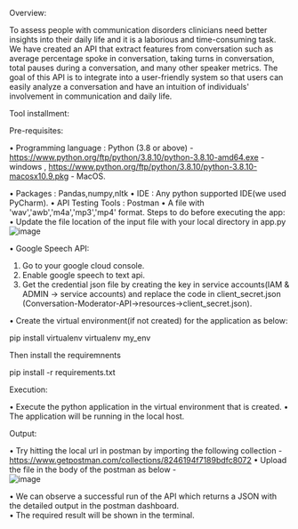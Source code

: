 
Overview:

To assess people with communication disorders clinicians need better insights into their daily life and it is a laborious and time-consuming task. We have created an API that extract features from conversation such as average percentage spoke in conversation, taking turns in conversation, total pauses during a conversation, and many other speaker metrics. The goal of this API is to integrate into a user-friendly system so that users can easily analyze a conversation and have an intuition of individuals' involvement in communication and daily life.

Tool installment:

Pre-requisites:

•	Programming language : Python (3.8 or above) - https://www.python.org/ftp/python/3.8.10/python-3.8.10-amd64.exe - windows , https://www.python.org/ftp/python/3.8.10/python-3.8.10-macosx10.9.pkg - MacOS.

•	Packages : Pandas,numpy,nltk
•	IDE : Any python supported IDE(we used PyCharm).
•	API Testing Tools : Postman
•	A file with 'wav','awb','m4a','mp3','mp4' format.
Steps to do before executing the app:
•	Update the file location of the input file with your local directory in app.py
![image](https://user-images.githubusercontent.com/43305644/151613082-eb35f75f-1889-4b01-b829-2767e7cd89de.png)

•	Google Speech API:
1.	Go to your google cloud console.
2.	Enable google speech to text api.
3.	Get the credential json file by creating the key in service accounts(IAM & ADMIN -> service accounts) and replace the code in client_secret.json (Conversation-Moderator-API->resources->client_secret.json).

•	Create the virtual environment(if not created) for the application as below:

pip install virtualenv
virtualenv my_env

Then install the requiremnents

pip install -r requirements.txt

Execution:

•	Execute the python application in the virtual environment that is created.
•	The application will be running in the local host.  

Output:

•	Try hitting the local url in postman by importing the following collection - https://www.getpostman.com/collections/8246194f7189bdfc8072 
•	Upload the file in the body of the postman as below -  
![image](https://user-images.githubusercontent.com/43305644/151613634-7838e5b7-2ade-4103-a5d7-e345dc3bfae3.png)

•	We can observe a successful run of the API which returns a JSON with the detailed output in the postman dashboard.  
•	The required result will be shown in the terminal. 
